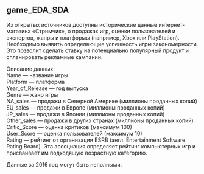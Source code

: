 ## game_EDA_SDA

Из открытых источников доступны исторические данные интернет-магазина «Стримчик», о продажах игр, оценки пользователей и экспертов, жанры и платформы (например, Xbox или PlayStation). Необходимо выявить определяющие успешность игры закономерности. Это позволит сделать ставку на потенциально популярный продукт и спланировать рекламные кампании.

Описание данных:  
Name — название игры  
Platform — платформа  
Year_of_Release — год выпуска  
Genre — жанр игры  
NA_sales — продажи в Северной Америке (миллионы проданных копий)  
EU_sales — продажи в Европе (миллионы проданных копий)  
JP_sales — продажи в Японии (миллионы проданных копий)  
Other_sales — продажи в других странах (миллионы проданных копий)  
Critic_Score — оценка критиков (максимум 100)  
User_Score — оценка пользователей (максимум 10)  
Rating — рейтинг от организации ESRB (англ. Entertainment Software Rating   Board). Эта ассоциация определяет рейтинг компьютерных игр и присваивает им подходящую возрастную категорию.  

Данные за 2016 год могут быть неполными.
